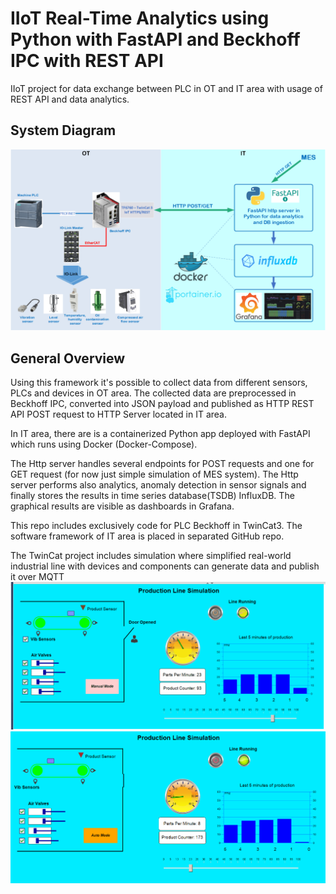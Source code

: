 # IIoT Real-Time Analytics using Python with FastAPI and Beckhoff IPC with REST API

IIoT project for data exchange between PLC in OT and IT area with usage of REST API and data analytics.

## System Diagram
![system diagram](docs/rest-api-overview.png)


## General Overview
Using this framework it's possible to collect data from different sensors, PLCs and devices in OT area. 
The collected data are preprocessed in Beckhoff IPC, converted into JSON payload and published as HTTP REST API POST request to HTTP Server located in IT area.

In IT area, there are is a containerized Python app deployed with FastAPI which runs using Docker (Docker-Compose).

The Http server handles several endpoints for POST requests and one for GET request (for now just simple simulation of MES system). 
The Http server performs also analytics, anomaly detection in sensor signals and finally stores the results in time series database(TSDB) InfluxDB. 
The graphical results are visible as dashboards in Grafana.

This repo includes exclusively code for PLC Beckhoff in TwinCat3. The software framework of IT area is placed in separated GitHub repo.

The TwinCat project includes simulation where simplified real-world industrial line with devices and components can generate data and publish it over MQTT  
![simulation-gif](docs/Mqtt-simulation-2.gif)
![simulation-pic](docs/Mqtt-simulation-pic.PNG)
